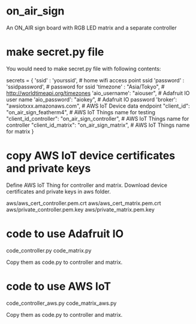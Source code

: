 # on_air_sign
An ON_AIR sign board with RGB LED matrix and a separate controller 


# make secret.py file
You would need to make secret.py file with following contents:

secrets = {
    'ssid' : 'yourssid', # home wifi access point ssid
    'password' : 'ssidpassword', # password for ssid
    'timezone' : "Asia/Tokyo", # http://worldtimeapi.org/timezones
    'aio_username': "aiouser", # Adafruit IO user name
    'aio_password': "aiokey", # Adafruit IO password
    'broker': "awsiotxxx.amazonaws.com", # AWS IoT Device data endpoint
    "client_id": "on_air_sign_featherm4", # AWS IoT Things name for testing
    "client_id_controller": "on_air_sign_controller", # AWS IoT Things name for controller
    "client_id_matrix": "on_air_sign_matrix", # AWS IoT Things name for matrix
}

# copy AWS IoT device certificates and private keys

Define AWS IoT Thing for controller and matrix. Download device certificates and private keys in aws folder.

aws/aws_cert_controller.pem.crt
aws/aws_cert_matrix.pem.crt
aws/private_controller.pem.key
aws/private_matrix.pem.key

# code to use Adafruit IO

code_controller.py
code_matrix.py

Copy them as code.py to controller and matrix.

# code to use AWS IoT

code_controller_aws.py
code_matrix_aws.py

Copy them as code.py to controller and matrix.

